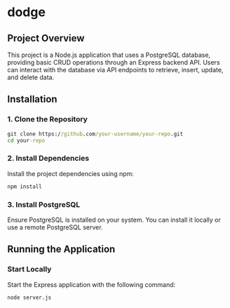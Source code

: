 # dodge
## Project Overview
This project is a Node.js application that uses a PostgreSQL database, providing basic CRUD operations through an Express backend API. Users can interact with the database via API endpoints to retrieve, insert, update, and delete data.
## Installation
### 1. Clone the Repository
```cmd
git clone https://github.com/your-username/your-repo.git
cd your-repo
```
### 2. Install Dependencies
Install the project dependencies using npm:
```cmd
npm install
```
### 3. Install PostgreSQL
Ensure PostgreSQL is installed on your system. You can install it locally or use a remote PostgreSQL server.

## Running the Application
### Start Locally
Start the Express application with the following command:
```cmd
node server.js
```
